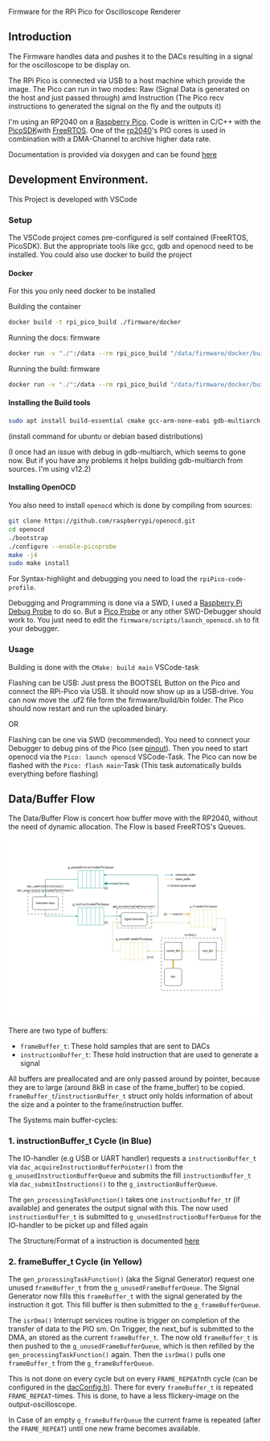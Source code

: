Firmware for the RPi Pico for Oscilloscope Renderer


## Introduction
The Firmware handles data and pushes it to the DACs resulting in a signal for the oscilloscope to be display on.

The RPi Pico is connected via USB to a host machine which provide the image. The Pico can run in two modes: Raw (Signal Data is generated on the host and just passed through) amd Instruction (The Pico recv instructions to generated the signal on the fly and the outputs it)

I'm using an RP2040 on a [Raspberry Pico](https://www.raspberrypi.com/products/raspberry-pi-pico/). Code is written in C/C++ with the [PicoSDK](https://www.raspberrypi.com/documentation/pico-sdk/)with [FreeRTOS](https://www.freertos.org/).
One of the [rp2040](https://www.raspberrypi.com/documentation/microcontrollers/rp2040.html)'s PIO cores is used in combination with a DMA-Channel to archive higher data rate.

Documentation is provided via doxygen and can be found [here](https://www.mintcalc.com/projects/osci-rendering/docs/index.html)

## Development Environment.
This Project is developed with VSCode

### Setup
The VSCode project comes pre-configured is self contained (FreeRTOS, PicoSDK).
But the appropriate tools like gcc, gdb and openocd need to be installed.
You could also use docker to build the project

#### Docker
For this you only need docker to be installed

Building the container
```sh
docker build -t rpi_pico_build ./firmware/docker
```

Running the docs: firmware
```sh
docker run -v "./":/data --rm rpi_pico_build "/data/firmware/docker/build_docs.sh"
```

Running the build: firmware
```sh
docker run -v "./":/data --rm rpi_pico_build "/data/firmware/docker/build_firmware.sh"
```


#### Installing the Build tools
```sh
sudo apt install build-essential cmake gcc-arm-none-eabi gdb-multiarch
```
(install command for ubuntu or debian based distributions)

(I once had an issue with debug in gdb-multiarch, which seems to gone now. But if you have any problems it helps building gdb-multiarch from sources. I'm using v12.2)

#### Installing OpenOCD
You also need to install `openocd` which is done by compiling from sources:
```sh
git clone https://github.com/raspberrypi/openocd.git
cd openocd 
./bootstrap 
./configure --enable-picoprobe
make -j4
sudo make install
```

For Syntax-highlight and debugging you need to load the `rpiPico-code-profile`.

Debugging and Programming is done via a SWD, I used a [Raspberry Pi Debug Probe](https://www.raspberrypi.com/products/debug-probe/) to do so. 
But a [Pico Probe](https://datasheets.raspberrypi.com/pico/getting-started-with-pico.pdf#%5B%7B%22num%22%3A64%2C%22gen%22%3A0%7D%2C%7B%22name%22%3A%22XYZ%22%7D%2C115%2C841.89%2Cnull%5D) 
or any other SWD-Debugger should work to. You just need to edit the `firmware/scripts/launch_openocd.sh` to fit your debugger.

### Usage
Building is done with the `CMake: build main` VSCode-task

Flashing can be USB: Just press the BOOTSEL Button on the Pico and connect the RPi-Pico via USB. It should now show up as a USB-drive. 
You can now move the .uf2 file form the firmware/build/bin folder. The Pico should now restart and run the uploaded binary.

OR

Flashing can be one via SWD (recommended). You need to connect your Debugger to debug pins of the Pico (see [pinout](https://www.raspberrypi.com/documentation/microcontrollers/debug-probe.html#the-debug-probe)). Then you need to start openocd via the `Pico: launch openocd` VSCode-Task. The Pico can now be flashed with the `Pico: flash main`-Task (This task automatically builds
everything before flashing)

## Data/Buffer Flow
The Data/Buffer Flow is concert how buffer move with the RP2040, 
without the need of dynamic allocation. The Flow is based FreeRTOS's Queues.

![Diagram of Data Flow](docs/drawio/DataFlow_RP2040/DataFlow_RP2040.drawio.webp)


There are two type of buffers: 
- `frameBuffer_t`: These hold samples that are sent to DACs
- `instructionBuffer_t`: These hold instruction that are used to generate a signal

All buffers are preallocated and are only passed around by pointer, because they are to large (around 8kB in case of the frame_buffer) to be copied. `frameBuffer_t`/`instructionBuffer_t` struct only holds information of about the size and a pointer to the frame/instruction buffer.

The Systems main buffer-cycles:

### 1. instructionBuffer_t Cycle (in Blue)

The IO-handler (e.g USB or UART handler) requests a `instructionBuffer_t` via `dac_acquireInstructionBufferPointer()` from the `g_unusedInstructionBufferQueue` and submits the fill `instructionBuffer_t` via `dac_submitInstructions()` to the `g_instructionBufferQueue`. 

The `gen_processingTaskFunction()` takes one `instructionBuffer_t`r (if available) and generates the output signal with this. The now used `instructionBuffer_t` is submitted to `g_unusedInstructionBufferQueue` for the IO-handler to be picket up and filled again

The Structure/Format of a instruction is documented [here](../docs/Instructions.md)

### 2. frameBuffer_t Cycle (in Yellow)

The `gen_processingTaskFunction()` (aka the Signal Generator) request one unused `frameBuffer_t` from the `g_unusedFrameBufferQueue`. The Signal Generator now fills this `frameBuffer_t` with the signal generated by the instruction it got. This fill buffer is then submitted to the `g_frameBufferQueue`.

The `isrDma()` Interrupt services routine is trigger on completion of the transfer of data to the PIO sm. On Trigger, the next_buf is submitted to the DMA, an stored as the current `frameBuffer_t`. The now old `frameBuffer_t` is then pushed to the `g_unusedFrameBufferQueue`, which is then refilled by the `gen_processingTaskFunction()` again.
Then the `isrDma()` pulls one `frameBuffer_t` from the `g_frameBufferQueue`.

This is not done on every cycle but on every `FRAME_REPEAT`nth cycle (can be configured in the [dacConfig.h](./firmware/src/dac/dacConfig.h)). There for every `frameBuffer_t` is repeated `FRAME_REPEAT`-times. This is done, to have a less flickery-image on the output-oscilloscope.

In Case of an empty `g_frameBufferQueue` the current frame is repeated (after the `FRAME_REPEAT`) until one new frame becomes available. 
